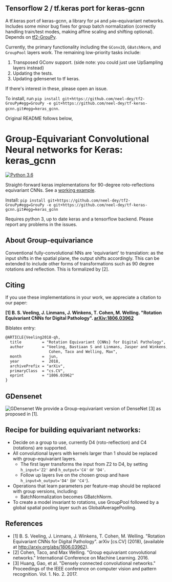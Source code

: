 ## Tensorflow 2 / tf.keras port for keras-gcnn
A tf.keras port of keras-gcnn, a library for `p4` and `p4m`-equivariant networks. Includes some minor bug fixes for group batch normalization (correctly handling train/test modes, making affine scaling and shifting optional). Depends on [tf2-GrouPy](https://github.com/neel-dey/tf2-GrouPy).

Currently, the primary functionality including the `GConv2D`, `GBatchNorm`, and `GroupPool` layers work. The remaining low-priority tasks include:
1. Transposed GConv support. (side note: you could just use UpSampling layers instead)
2. Updating the tests.
3. Updating gdensenet to tf keras.

If there's interest in these, please open an issue.

To install, run `pip install git+https://github.com/neel-dey/tf2-GrouPy#egg=GrouPy -e git+https://github.com/neel-dey/tf-keras-gcnn.git#egg=keras_gcnn`.

Original README follows below,

# Group-Equivariant Convolutional Neural networks for Keras: keras_gcnn
[![Python 3.6](https://img.shields.io/badge/python-3.6-blue.svg)](https://www.python.org/downloads/release/python-360/)

Straight-forward keras implementations for 90-degree roto-reflections equivariant CNNs. See a [working example](https://github.com/basveeling/keras-gcnn/blob/master/examples/g_densnet_cifar.py).

Install: `pip install git+https://github.com/neel-dey/tf2-GrouPy#egg=GrouPy -e git+https://github.com/neel-dey/tf-keras-gcnn.git#egg=keras_gcnn`

Requires python 3, up to date keras and a tensorflow backend.
Please report any problems in the issues.

## About Group-equivariance
Conventional fully-convolutional NNs are 'equivariant' to translation: as the input shifts in the spatial plane, the output shifts accordingly. This can be extended to include other forms of transformations such as 90 degree rotations and reflection. This is formalized by [2].

## Citing
If you use these implementations in your work, we appreciate a citation to our paper:

**[1] B. S. Veeling, J. Linmans, J. Winkens, T. Cohen, M. Welling. "Rotation Equivariant CNNs for Digital Pathology". [arXiv:1806.03962](http://arxiv.org/abs/1806.03962)**

Biblatex entry:
```latex
@ARTICLE{Veeling2018-qh,
  title         = "Rotation Equivariant {CNNs} for Digital Pathology",
  author        = "Veeling, Bastiaan S and Linmans, Jasper and Winkens, Jim and
                   Cohen, Taco and Welling, Max",
  month         =  jun,
  year          =  2018,
  archivePrefix = "arXiv",
  primaryClass  = "cs.CV",
  eprint        = "1806.03962"
}
```

## GDensenet
![GDensenet](https://github.com/basveeling/keras-gcnn/blob/master/model.png)
We provide a Group-equivariant version of DenseNet [3] as proposed in [1].

## Recipe for building equivariant networks:
- Decide on a group to use, currently D4 (roto-reflection) and C4 (rotations) are supported.
- All convolutional layers with kernels larger than 1 should be replaced with group-equivariant layers.
    - The first layer transforms the input from Z2 to D4, by setting `h_input='Z2'` and `h_output='C4'` or `'D4'`.
    - Follow up layers live on the chosen group and have `h_input=h_output='D4'` (or `'C4'`).
- Operations that learn parameters per feature-map should be replaced with group versions, including:
    - BatchNormalization becomes GBatchNorm.
- To create a model invariant to rotations, use GroupPool followed by a global spatial pooling layer such as GlobalAveragePooling.

## References
- [1] B. S. Veeling, J. Linmans, J. Winkens, T. Cohen, M. Welling. "Rotation Equivariant CNNs for Digital Pathology". arXiv [cs.CV] (2018), (available at http://arxiv.org/abs/1806.03962).
- [2] Cohen, Taco, and Max Welling. "Group equivariant convolutional networks." International Conference on Machine Learning. 2016.
- [3] Huang, Gao, et al. "Densely connected convolutional networks." Proceedings of the IEEE conference on computer vision and pattern recognition. Vol. 1. No. 2. 2017.
